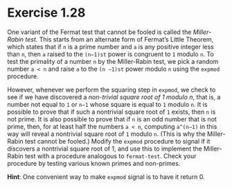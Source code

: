 # Exercise 1.28

One variant of the Fermat test that cannot be fooled is called the *Miller-Rabin test*. This starts from an alternate form of Fermat’s Little Theorem, which states that if `n` is a prime number and `a` is any positive integer less than `n`, then `a` raised to the `(n−1)st` power is congruent to `1` modulo `n`. To test the primality of a number `n` by the Miller-Rabin test, we pick a random number `a < n` and raise `a` to the `(n −1)st` power modulo `n` using the `expmod` procedure. 

However, whenever we perform the squaring step in `expmod`, we check to see if we have discovered a *non-trivial square root of 1 modulo n*, that is, a number not equal to `1` or `n−1` whose square is equal to `1` modulo `n`. It is possible to prove that if such a nontrivial square root of `1` exists, then `n` is not prime. It is also possible to prove that if `n` is an odd number that is not prime, then, for at least half the numbers `a < n`, computing `a^(n−1)` in this way will reveal a nontrivial square root of `1` modulo `n`. (This is why the Miller-Rabin test cannot be fooled.)  Modify the `expmod` procedure to signal if it discovers a nontrivial square root of 1, and use this to implement the Miller-Rabin test with a procedure analogous to `fermat-test`. Check your procedure by testing various known primes and non-primes.

**Hint**: One convenient way to make `expmod` signal is to have it return 0.